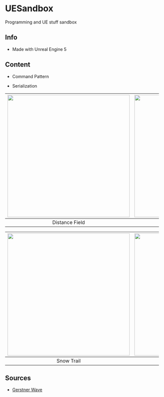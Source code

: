 # UESandbox

Programming and UE stuff sandbox

## Info

- Made with Unreal Engine 5

## Content

- Command Pattern

- Serialization

<center>

| <img src=" https://media.githubusercontent.com/media/leafarz/resources/master/ueSandbox_02.gif" style="width:400px;"/> | <img src=" https://media.githubusercontent.com/media/leafarz/resources/master/ueSandbox_03.gif" style="width:400px;"/> | <img src=" https://media.githubusercontent.com/media/leafarz/resources/master/ueSandbox_04.gif" style="width:400px;"/> |
| :--------------------------------------------------------------------------------------------------------------------: | :--------------------------------------------------------------------------------------------------------------------: | :--------------------------------------------------------------------------------------------------------------------: |
|                                                     Distance Field                                                     |                                                     Gerstner Wave                                                      |                                                      Pulse Shader                                                      |

| <img src=" https://media.githubusercontent.com/media/leafarz/resources/master/ueSandbox_01.gif" style="width:400px;"/> | <img src=" https://media.githubusercontent.com/media/leafarz/resources/master/ueSandbox_05.png" style="width:400px;"/> |
| :--------------------------------------------------------------------------------------------------------------------: | :--------------------------------------------------------------------------------------------------------------------: |
|                                                       Snow Trail                                                       |                                                   Toon / Cel shading                                                   |

</center>

## Sources

- [Gerstner Wave](https://developer.nvidia.com/gpugems/GPUGems/gpugems_ch01.html)
